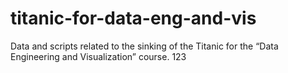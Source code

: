 # titanic-for-data-eng-and-vis
Data and scripts related to the sinking of the Titanic for the “Data Engineering and Visualization” course.
123
